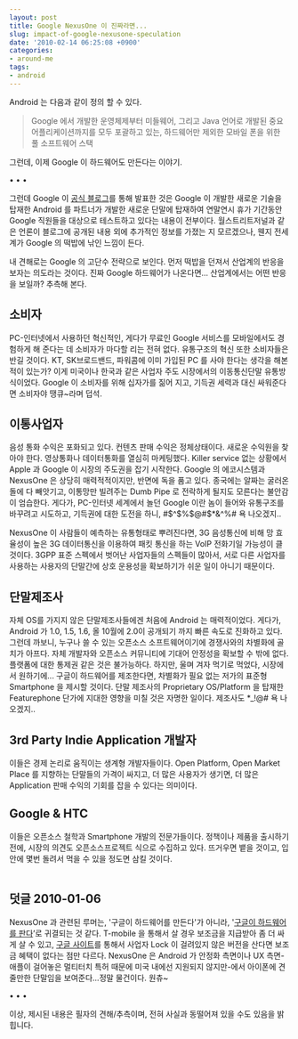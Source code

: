 ```yaml
---
layout: post
title: Google NexusOne 이 진짜라면...
slug: impact-of-google-nexusone-speculation
date: '2010-02-14 06:25:08 +0900'
categories:
- around-me
tags:
- android
---
```


Android 는 다음과 같이 정의 할 수 있다. 

> Google 에서 개발한 운영체제부터 미들웨어, 그리고 Java 언어로 개발된 중요 어플리케이션까지를 모두 포괄하고 있는, 하드웨어만 제외한 모바일 폰을 위한 풀 소프트웨어 스택

그런데, 이제 Google 이 하드웨어도 만든다는 이야기.

<div class="spacer">• • •</div>

그런데 Google 이 [공식 블로그](http://googlemobile.blogspot.com/2009/12/android-dogfood-diet-for-holidays.html)를 통해 발표한 것은 Google 이 개발한 새로운 기술을 탑재한 Android 를 파트너가 개발한 새로운 단말에 탑재하여 연말연시 휴가 기간동안 Google 직원들을 대상으로 테스트하고 있다는 내용이 전부이다. 월스트리트저널과 같은 언론이 블로그에 공개된 내용 외에 추가적인 정보를 가졌는 지 모르겠으나, 웬지 전세계가 Google 의 떡밥에 낚인 느낌이 든다.

내 견해로는 Google 의 고단수 전략으로 보인다. 먼저 떡밥을 던져서 산업계의 반응을 보자는 의도라는 것이다. 진짜 Google 하드웨어가 나온다면... 산업계에서는 어떤 반응을 보일까? 추측해 본다.

<!--more-->

## 소비자
  
PC-인터넷에서 사용하던 혁신적인, 게다가 무료인 Google 서비스를 모바일에서도 경험하게 해 준다는 데 소비자가 마다할 리는 전혀 없다. 유통구조의 혁신 또한 소비자들은 반길 것이다. KT, SK브로드밴드, 파워콤에 이미 가입된 PC 를 사야 한다는 생각을 해본 적이 있는가? 이게 미국이나 한국과 같은 사업자 주도 시장에서의 이동통신단말 유통방식이었다. Google 이 소비자를 위해 십자가를 짊어 지고, 기득권 세력과 대신 싸워준다면 소비자야 땡큐~라며 덥석.

## 이통사업자

음성 통화 수익은 포화되고 있다. 컨텐츠 판매 수익은 정체상태이다. 새로운 수익원을 찾아야 한다. 영상통화나 데이터통화를 열심히 마케팅했다. Killer service 없는 상황에서 Apple 과 Google 이 시장의 주도권을 잡기 시작한다. Google 의 에코시스템과 NexusOne 은 상당히 매력적적이지만, 반면에 독을 품고 있다. 종국에는 알짜는 굴러온 돌에 다 빼앗기고, 이통망만 빌려주는 Dumb Pipe 로 전락하게 될지도 모른다는 불안감이 엄습한다. 게다가, PC-인터넷 세계에서 놀던 Google 이란 놈이 들어와 유통구조를 바꾸려고 시도하고, 기득권에 대한 도전을 하니, #$^$%$@#$*&^%# 욕 나오겠지.. 

NexusOne 이 사람들이 예측하는 유통형태로 뿌려진다면, 3G 음성통신에 비해 망 효율성이 높은 3G 데이터통신을 이용하여 패킷 통신을 하는 VoIP 전화기일 가능성이 클 것이다. 3GPP 표준 스펙에서 벗어난 사업자들의 스펙들이 많아서, 서로 다른 사업자를 사용하는 사용자의 단말간에 상호 운용성을 확보하기가 쉬운 일이 아니기 때문이다. 

## 단말제조사

자체 OS를 가지지 않은 단말제조사들에겐 처음에 Android 는 매력적이었다. 게다가, Android 가 1.0, 1.5, 1.6, 올 10월에 2.0이 공개되기 까지 빠른 속도로 진화하고 있다. 그런데 까보니, 누구나 쓸 수 있는 오픈소스 소프트웨어이기에 경쟁사와의 차별화에 골치가 아프다. 자체 개발자와 오픈소스 커뮤니티에 기대어 안정성을 확보할 수 밖에 없다. 플랫폼에 대한 통제권 같은 것은 불가능하다. 하지만, 울며 겨자 먹기로 먹었다, 시장에서 원하기에... 구글이 하드웨어를 제조한다면, 차별화가 필요 없는 저가의 표준형 Smartphone 을 제시할 것이다. 단말 제조사의 Proprietary OS/Platform 을 탑재한 Featurephone 단가에 지대한 영향을 미칠 것은 자명한 일이다. 제조사도 *$%&*#$_!@# 욕 나오겠지..

## 3rd Party Indie Application 개발자

이들은 경제 논리로 움직이는 생계형 개발자들이다. Open Platform, Open Market Place 를 지향하는 단말들의 가격이 싸지고, 더 많은 사용자가 생기면, 더 많은 Application 판매 수익의 기회를 잡을 수 있다는 의미이다.

## Google &amp; HTC

이들은 오픈소스 철학과 Smartphone 개발의 전문가들이다. 정책이나 제품을 출시하기 전에, 시장의 의견도 오픈소스프로젝트 식으로 수집하고 있다. 뜨거우면 뱉을 것이고, 입안에 몇번 돌려서 먹을 수 있을 정도면 삼킬 것이다.  
 
## 덧글 2010-01-06 
  
NexusOne 과 관련된 루머는, '구글이 하드웨어를 만든다'가 아니라, '[구글이 하드웨어를 판다](http://www.google.com/phone)’로 귀결되는 것 같다. T-mobile 을 통해서 살 경우 보조금을 지급받아 좀 더 싸게 살 수 있고, [구글 사이트](http://www.google.com/phone)를 통해서 사업자 Lock 이 걸려있지 않은 버전을 산다면 보조금 혜택이 없다는 점만 다르다. NexusOne 은 Android 가 안정화 측면이나 UX 측면-애플이 걸어놓은 멀티터치 특허 때문에 미국 내에선 지원되지 않지만-에서 아이폰에 견줄만한 단말임을 보여준다...정말 물건이다. 원츄~

<div class="spacer">• • •</div>

이상, 제시된 내용은 필자의 견해/추측이며, 전혀 사실과 동떨어져 있을 수도 있음을 밝힙니다. 
